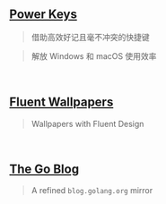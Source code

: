 <br>

## [Power Keys](https://PowerKeys.GitHub.io)

> 借助高效好记且毫不冲突的快捷键

> 解放 Windows 和 macOS 使用效率

<br>

## [Fluent Wallpapers](https://FluentWallpapers.GitHub.io)

> Wallpapers with Fluent Design

<br>

## [The Go Blog](https://TheGoBlog.GitHub.io)

> A refined `blog.golang.org` mirror

<br>
